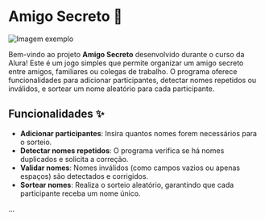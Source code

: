 # Amigo Secreto 🎁

![Imagem exemplo](challenge-amigo-secreto_ptr-main/imagens/Captura%20de%20Tela%20(98).png)

Bem-vindo ao projeto **Amigo Secreto** desenvolvido durante o curso da Alura! Este é um jogo simples que permite organizar um amigo secreto entre amigos, familiares ou colegas de trabalho. O programa oferece funcionalidades para adicionar participantes, detectar nomes repetidos ou inválidos, e sortear um nome aleatório para cada participante.

## Funcionalidades ✨

- **Adicionar participantes**: Insira quantos nomes forem necessários para o sorteio.
- **Detectar nomes repetidos**: O programa verifica se há nomes duplicados e solicita a correção.
- **Validar nomes**: Nomes inválidos (como campos vazios ou apenas espaços) são detectados e corrigidos.
- **Sortear nomes**: Realiza o sorteio aleatório, garantindo que cada participante receba um nome único.

...
